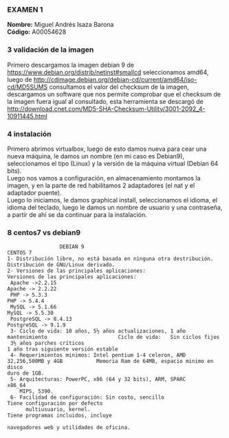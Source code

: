 ### EXAMEN 1  
**Nombre:** Miguel Andrés Isaza Barona  
**Código:** A00054628  
### 3 validación de la imagen  
Primero descargamos la imagen debian 9 de https://www.debian.org/distrib/netinst#smallcd seleccionamos amd64, luego de
http://cdimage.debian.org/debian-cd/current/amd64/iso-cd/MD5SUMS consultamos el valor del checksum de la imagen, descargamos un software 
que nos permite comprobar que el checksum de la imagen fuera igual al consultado, esta herramienta se descargó de
http://download.cnet.com/MD5-SHA-Checksum-Utility/3001-2092_4-10911445.html  

### 4 instalación  
Primero abrimos virtualbox, luego de esto damos nueva para cear una nueva máquina, le damos un nombre (en mi caso es Debian9),
seleccionamos el tipo (Linux) y la versión de la máquina virtual (Debian 64 bits).  
Luego nos vamos a configuración, en almacenamiento montamos la imagen, y en la parte de red habilitamos 2 adaptadores (el nat
y el adaptador puente).  
Luego lo iniciamos, le damos graphical install, seleccionamos el idioma, el idioma del teclado, luego le damos un nombre de usuario
y una contraseña, a partír de ahí se da continuar para la instalación.  

### 8 centos7 vs debian9
                     DEBIAN 9                                                                                CENTOS 7  
    1- Distribución libre, no está basada en ninguna otra destribución.                          Distribución de GNU/Linux derivado.
    2- Versiones de las principales aplicaciones:                                         Versiones de las principales aplicaciones:  
     Apache ->2.2.15                                                                                     Apache -> 2.2.22  
     PHP -> 5.3.3                                                                                        PHP -> 5.4.4  
     MySQL -> 5.1.66                                                                                     MySQL -> 5.5.30  
     PostgreSQL -> 8.4.13                                                                                PostgreSQL -> 9.1.9  
     3- Ciclo de vida: 10 años, 5½ años actualizaciones, 1 año mantenimiento                       Ciclo de vida: 	Sin ciclos fijos  
     3½ años parches críticos                                                                 1 año tras siguiente versión estable  
     4- Requerimientos minimos: Intel pentium 1-4 celeron, AMD 32,256,500MB y 4GB           Memoria Ram de 64MB, espacio minimo en disco                                                                                               duro de 1GB.  
     5- Arquitecturas: PowerPC, x86 (64 y 32 bits), ARM, SPARC                               x86_64
        MIPS, 5390.
     6- Facilidad de configuración: Sin costo, sencillo                                        Tiene configuración por defecto
          multiusuario, kernel.                                                                Tiene programas incluidos, incluye
                                                                                                navegadores web y utilidades de oficina.
